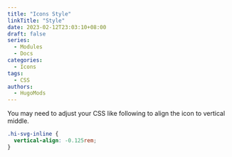 ```yaml
---
title: "Icons Style"
linkTitle: "Style"
date: 2023-02-12T23:03:10+08:00
draft: false
series:
  - Modules
  - Docs
categories:
  - Icons
tags:
  - CSS
authors:
  - HugoMods
---
```


You may need to adjust your CSS like following to align the icon to vertical middle.

```css
.hi-svg-inline {
  vertical-align: -0.125rem;
}
```
